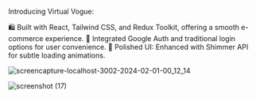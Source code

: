 Introducing Virtual Vogue:

🛍️ Built with React, Tailwind CSS, and Redux Toolkit, offering a smooth e-commerce experience.
🔐 Integrated Google Auth and traditional login options for user convenience.
🎨 Polished UI: Enhanced with Shimmer API for subtle loading animations.

![screencapture-localhost-3002-2024-02-01-00_12_14](https://github.com/abhishek-06-singh/vertual-vogue-store/assets/115978151/34d957aa-2e4a-4b25-b8f4-f102dc8f30b6)

![screenshot (17)](https://github.com/abhishek-06-singh/vertual-vogue-store/assets/115978151/63e7aec6-099f-4f6f-b8bc-66e0f60c57db)
